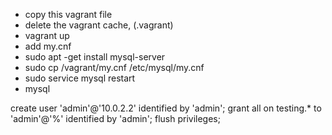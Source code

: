- copy this vagrant file
- delete the vagrant cache, (.vagrant)
- vagrant up
- add my.cnf
- sudo apt -get install mysql-server
- sudo cp /vagrant/my.cnf /etc/mysql/my.cnf
- sudo service mysql restart
- mysql 


create user 'admin'@'10.0.2.2' identified by 'admin';
grant all on testing.* to 'admin'@'%' identified by 'admin';
flush privileges;


